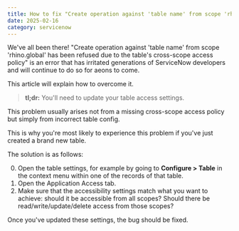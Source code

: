 ```yaml
---
title: How to fix "Create operation against 'table name' from scope 'rhino.global' has been refused due to the table's cross-scope access policy"
date: 2025-02-16
category: servicenow
---
```


We've all been there! "Create operation against 'table name' from scope 'rhino.global' has been refused due to the table's cross-scope access policy" is an error that has irritated generations of ServiceNow developers and will continue to do so for aeons to come.

This article will explain how to overcome it.

> **tl;dr:** You'll need to update your table access settings.

This problem usually arises not from a missing cross-scope access policy but simply from incorrect table config.

This is why you're most likely to experience this problem if you've just created a brand new table.

The solution is as follows:

0. Open the table settings, for example by going to **Configure > Table** in the context menu within one of the records of that table.
1. Open the Application Access tab.
2. Make sure that the accessibility settings match what you want to achieve: should it be accessible from all scopes? Should there be read/write/update/delete access from those scopes?

Once you've updated these settings, the bug should be fixed.
